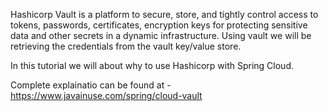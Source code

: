 Hashicorp Vault is a platform to secure, store, and tightly control access to tokens, passwords, certificates, encryption keys for protecting sensitive data and other secrets in a dynamic infrastructure.
Using vault we will be retrieving the credentials from the vault key/value store.

In this tutorial we will about why to use Hashicorp with Spring Cloud.

Complete explainatio can be found at - https://www.javainuse.com/spring/cloud-vault

